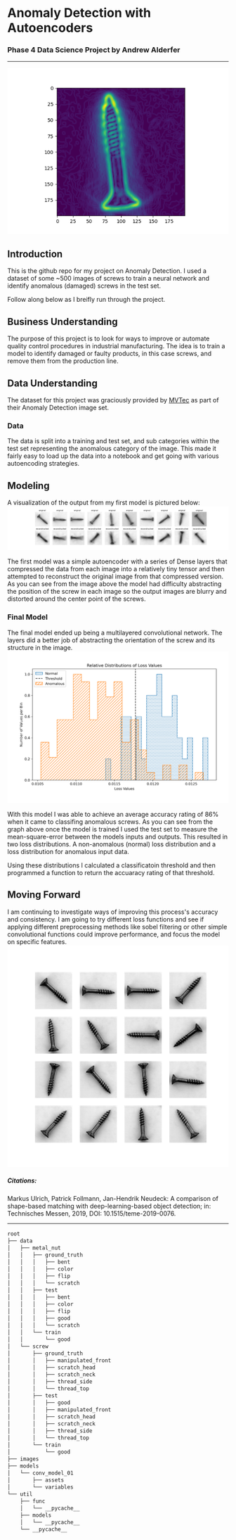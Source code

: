 
# Anomaly Detection with Autoencoders
### Phase 4 Data Science Project by Andrew Alderfer
----
<img src="./images/sobel_screw_twocolors.png"></img>

## Introduction
This is the github repo for my project on Anomaly Detection. I used a dataset of some ~500 images
of screws to train a neural network and identify anomalous (damaged) screws in the test set.

Follow along below as I breifly run through the project.

## Business Understanding
The purpose of this project is to look for ways to improve or automate quality control procedures in
industrial manufacturing. The idea is to train a model to identify damaged or faulty products, in this
case screws, and remove them from the production line. 

## Data Understanding
The dataset for this project was graciously provided by <a href="https://www.mvtec.com/company/research/datasets/mvtec-ad">MVTec</a> as part of their
Anomaly Detection image set.

### Data
The data is split into a training and test set, and sub categories within the test set representing
the anomalous category of the image. This made it fairly easy to load up the data into a notebook and
get going with various autoencoding strategies.

## Modeling
A visualization of the output from my first model is pictured below:
<img src="./images/first_model_output_vis.png"></img>

The first model was a simple autoencoder with a series of Dense layers that compressed the data from
each image into a relatively tiny tensor and then attempted to reconstruct the original image from
that compressed version. As you can see from the image above the model had difficulty abstracting the
position of the screw in each image so the output images are blurry and distorted around the center
point of the screws.

### Final Model
The final model ended up being a multilayered convolutional network. The layers did a better job of
abstracting the orientation of the screw and its structure in the image.
<img src='./images/anom_norm_dist.png'></img>

With this model I was able to achieve an average accuracy rating of 86% when it came to classifing
anomalous screws. As you can see from the graph above once the model is trained I used the test set
to measure the mean-square-error between the models inputs and outputs. This resulted in two loss
distributions. A non-anomalous (normal) loss distribution and a loss distribution for anomalous input
data.

Using these distributions I calculated a classificatoin threshold and then programmed a function to
return the accuaracy rating of that threshold.

## Moving Forward
I am continuing to investigate ways of improving this process's accuracy and consistency. I am going
to try different loss functions and see if applying different preprocessing methods like sobel filtering
or other simple convolutional functions could improve performance, and focus the model on specific
features.
<img src="./images/output_sample.png"></img>


##### Citations:
Markus Ulrich, Patrick Follmann, Jan-Hendrik Neudeck: A comparison of shape-based matching with deep-learning-based object detection; in: Technisches Messen, 2019, DOI: 10.1515/teme-2019-0076.

-----
```shell
root
├── data
│   ├── metal_nut
│   │   ├── ground_truth
│   │   │   ├── bent
│   │   │   ├── color
│   │   │   ├── flip
│   │   │   └── scratch
│   │   ├── test
│   │   │   ├── bent
│   │   │   ├── color
│   │   │   ├── flip
│   │   │   ├── good
│   │   │   └── scratch
│   │   └── train
│   │       └── good
│   └── screw
│       ├── ground_truth
│       │   ├── manipulated_front
│       │   ├── scratch_head
│       │   ├── scratch_neck
│       │   ├── thread_side
│       │   └── thread_top
│       ├── test
│       │   ├── good
│       │   ├── manipulated_front
│       │   ├── scratch_head
│       │   ├── scratch_neck
│       │   ├── thread_side
│       │   └── thread_top
│       └── train
│           └── good
├── images
├── models
│   └── conv_model_01
│       ├── assets
│       └── variables
└── util
    ├── func
    │   └── __pycache__
    ├── models
    │   └── __pycache__
    └── __pycache__
```
